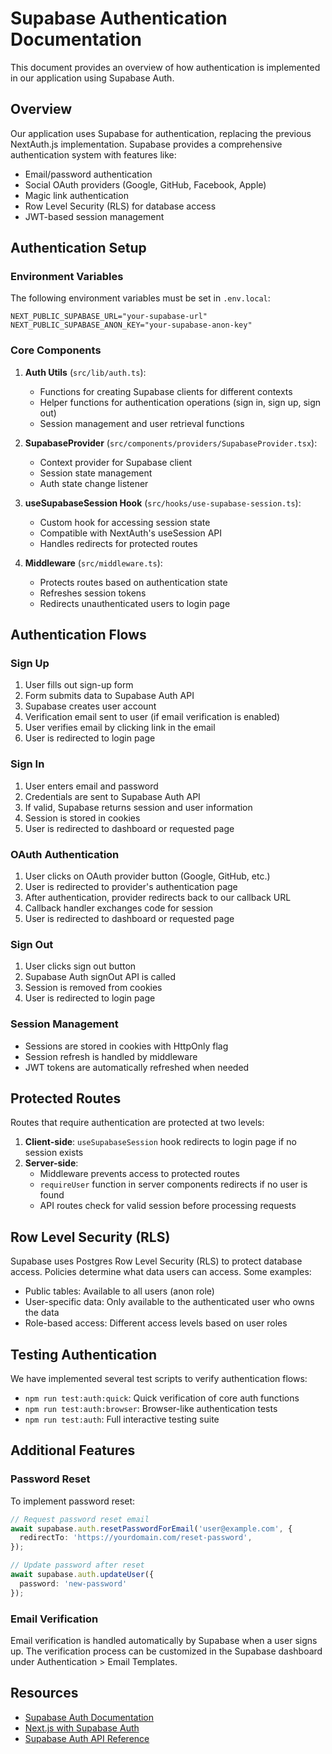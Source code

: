 # Supabase Authentication Documentation

This document provides an overview of how authentication is implemented in our application using Supabase Auth.

## Overview

Our application uses Supabase for authentication, replacing the previous NextAuth.js implementation. Supabase provides a comprehensive authentication system with features like:

- Email/password authentication
- Social OAuth providers (Google, GitHub, Facebook, Apple)
- Magic link authentication
- Row Level Security (RLS) for database access
- JWT-based session management

## Authentication Setup

### Environment Variables

The following environment variables must be set in `.env.local`:

```
NEXT_PUBLIC_SUPABASE_URL="your-supabase-url"
NEXT_PUBLIC_SUPABASE_ANON_KEY="your-supabase-anon-key"
```

### Core Components

1. **Auth Utils** (`src/lib/auth.ts`):
   - Functions for creating Supabase clients for different contexts
   - Helper functions for authentication operations (sign in, sign up, sign out)
   - Session management and user retrieval functions

2. **SupabaseProvider** (`src/components/providers/SupabaseProvider.tsx`):
   - Context provider for Supabase client
   - Session state management
   - Auth state change listener

3. **useSupabaseSession Hook** (`src/hooks/use-supabase-session.ts`):
   - Custom hook for accessing session state
   - Compatible with NextAuth's useSession API
   - Handles redirects for protected routes

4. **Middleware** (`src/middleware.ts`):
   - Protects routes based on authentication state
   - Refreshes session tokens
   - Redirects unauthenticated users to login page

## Authentication Flows

### Sign Up

1. User fills out sign-up form
2. Form submits data to Supabase Auth API
3. Supabase creates user account
4. Verification email sent to user (if email verification is enabled)
5. User verifies email by clicking link in the email
6. User is redirected to login page

### Sign In

1. User enters email and password
2. Credentials are sent to Supabase Auth API
3. If valid, Supabase returns session and user information
4. Session is stored in cookies
5. User is redirected to dashboard or requested page

### OAuth Authentication

1. User clicks on OAuth provider button (Google, GitHub, etc.)
2. User is redirected to provider's authentication page
3. After authentication, provider redirects back to our callback URL
4. Callback handler exchanges code for session
5. User is redirected to dashboard or requested page

### Sign Out

1. User clicks sign out button
2. Supabase Auth signOut API is called
3. Session is removed from cookies
4. User is redirected to login page

### Session Management

- Sessions are stored in cookies with HttpOnly flag
- Session refresh is handled by middleware
- JWT tokens are automatically refreshed when needed

## Protected Routes

Routes that require authentication are protected at two levels:

1. **Client-side**: `useSupabaseSession` hook redirects to login page if no session exists
2. **Server-side**: 
   - Middleware prevents access to protected routes
   - `requireUser` function in server components redirects if no user is found
   - API routes check for valid session before processing requests

## Row Level Security (RLS)

Supabase uses Postgres Row Level Security (RLS) to protect database access. Policies determine what data users can access. Some examples:

- Public tables: Available to all users (anon role)
- User-specific data: Only available to the authenticated user who owns the data
- Role-based access: Different access levels based on user roles

## Testing Authentication

We have implemented several test scripts to verify authentication flows:

- `npm run test:auth:quick`: Quick verification of core auth functions
- `npm run test:auth:browser`: Browser-like authentication tests
- `npm run test:auth`: Full interactive testing suite

## Additional Features

### Password Reset

To implement password reset:

```typescript
// Request password reset email
await supabase.auth.resetPasswordForEmail('user@example.com', {
  redirectTo: 'https://yourdomain.com/reset-password',
});

// Update password after reset
await supabase.auth.updateUser({
  password: 'new-password'
});
```

### Email Verification

Email verification is handled automatically by Supabase when a user signs up. The verification process can be customized in the Supabase dashboard under Authentication > Email Templates.

## Resources

- [Supabase Auth Documentation](https://supabase.com/docs/guides/auth)
- [Next.js with Supabase Auth](https://supabase.com/docs/guides/auth/server-side/nextjs)
- [Supabase Auth API Reference](https://supabase.com/docs/reference/javascript/auth-api) 